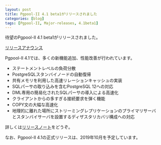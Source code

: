 ```yaml
---
layout: post
title: Pgpool-II 4.1 beta1がリリースされました
categories: [blog]
tags: [Pgpool-II, Major-releases, 4.1beta1]
---
```

待望のPgpool-II 4.1 beta1がリリースされました。

[リリースアナウンス](https://www.pgpool.net/mediawiki/jp/index.php/%E3%83%A1%E3%82%A4%E3%83%B3%E3%83%9A%E3%83%BC%E3%82%B8#Pgpool-II_4.1_beta1_.E3.83.AA.E3.83.AA.E3.83.BC.E3.82.B9_.282019.2F09.2F06.29)

Pgpool-II 4.1では、多くの新機能追加、性能改善が行われています。

- ステートメントレベルの負荷分散
- PostgreSQLスタンバイノードの自動復帰
- 共有メモリを利用した高速リレーションキャッシュの実装
- SQLパーサの取り込みを含むPostgreSQL 12への対応
- DML専用の簡易化されたSQLパーサの導入による高速化
- クライアントからの多すぎる接続要求を弾く機能
- COPY文の大幅な高速化
- 地理的に離れた場所にストリーミングレプリケーションのプライマリサーバとスタンバイサーバを設置するディザスタリカバリ構成への対応

詳しくは[リリースノート](https://www.pgpool.net/docs/41/ja/html/release-4-1.html)をどうぞ。

なお、Pgpool-II 4.1の正式リリースは、2019年10月を予定しています。
